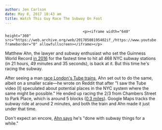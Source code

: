 ```yaml
---
author: Jen Carlson
date: May 8, 2017 10:43 am
title: Watch This Guy Race The Subway On Foot
---
```


	
										<p><iframe width="640" height="360" src="https://web.archive.org/web/20170508195402if_/https://www.youtube.com/embed/kuZuYxyQXXg" frameborder="0" allowfullscreen></iframe></p>

<p>Matthew Ahn, the lawyer and subway enthusiast who set the Guinness World Record <a href="https://web.archive.org/web/20170508195402/http://nypost.com/2016/07/23/nycs-fastest-subway-rider-beats-his-own-all-stations-speed-record/">in 2016</a> for the fastest time to hit all 468 NYC subway stations (in 21 hours, 49 minutes and 35 seconds), is back at it. But this time he&apos;s racing the subway. </p>

<p>After seeing a man <a href="https://web.archive.org/web/20170508195402/http://www.dailymail.co.uk/video/news/video-1120474/Man-RACES-Tube-Mansion-House-Cannon-Street-WINS.html">race London&apos;s Tube trains</a>, Ahn set out to do the same, albeit on a smaller scale&#x2014;he wrote on Reddit that after &quot;I saw the Tube video [I] speculated about potential places in the NYC system where the same might be possible.&quot; He ended up racing the 2/3 from Chambers Street to Park Place, which is around 5 blocks (<a href="https://web.archive.org/web/20170508195402/https://www.google.com/maps/dir/Chambers+St+%26+W+Broadway,+New+York,+NY+10007/Canyon+of+Heroes+%26+Park+Pl,+New+York,+NY+10007/@40.7140316,-74.0095315,18z/data=!3m1!4b1!4m14!4m13!1m5!1m1!1s0x89c25a1f2049a9bd:0xf43f66695dc566ee!2m2!1d-74.0092162!2d40.7155081!1m5!1m1!1s0x89c25a189395b907:0xdcf2bef971ff360d!2m2!1d-74.0076695!2d40.7125552!3e2">0.3 miles</a>). Google Maps tracks the subway ride at around 2 minutes, and both the train and Ahn made it just under that time.</p>

<p>Don&apos;t expect an encore, <a href="https://web.archive.org/web/20170508195402/https://www.facebook.com/incompetentia/videos/vb.15502689/10100707154229206/?type=2&amp;theater">Ahn says</a> he&apos;s &quot;done with subway things for a while.&quot;</p>					
										
									
				